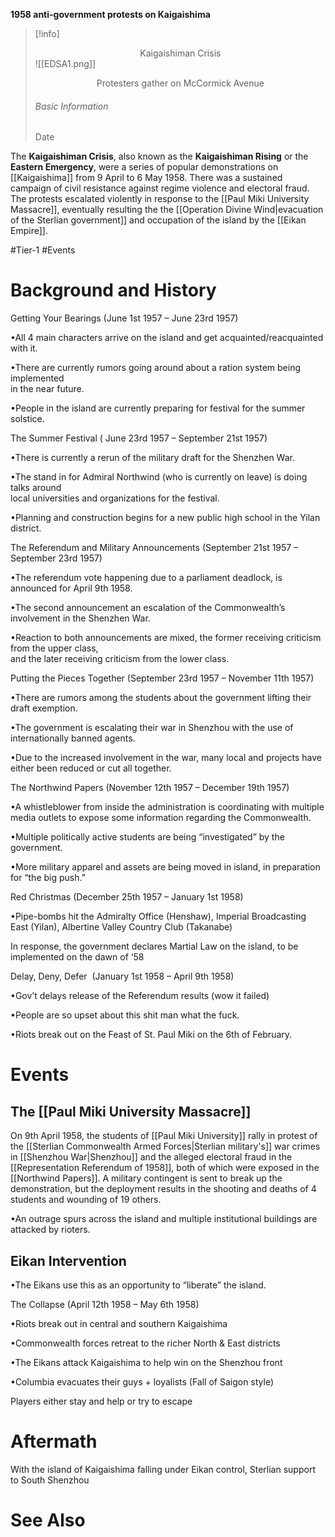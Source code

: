 **1958 anti-government protests on Kaigaishima**
>[!info] <center>Kaigaishiman Crisis</center>
>![[EDSA1.png]]
><center>Protesters gather on McCormick Avenue</center>
><h6>Basic Information</h6>
>Date

The **Kaigaishiman Crisis**, also known as the **Kaigaishiman Rising** or the **Eastern Emergency**, were a series of popular demonstrations on [[Kaigaishima]] from 9 April to 6 May 1958. There was a sustained campaign of civil resistance against regime violence and electoral fraud. The protests escalated violently in response to the [[Paul Miki University Massacre]], eventually resulting the the [[Operation Divine Wind|evacuation of the Sterlian government]] and occupation of the island by the [[Eikan Empire]].

#Tier-1 #Events 
# Background and History
Getting Your Bearings (June 1st 1957 – June 23rd 1957)

•All 4 main characters arrive on the island and get acquainted/reacquainted with it.

•There are currently rumors going around about a ration system being implemented  
in the near future.

•People in the island are currently preparing for festival for the summer solstice.

The Summer Festival ( June 23rd 1957 – September 21st 1957)

•There is currently a rerun of the military draft for the Shenzhen War.

•The stand in for Admiral Northwind (who is currently on leave) is doing talks around  
local universities and organizations for the festival.

•Planning and construction begins for a new public high school in the Yilan district.

The Referendum and Military Announcements (September 21st 1957 – September 23rd 1957)

•The referendum vote happening due to a parliament deadlock, is announced for April 9th 1958.

•The second announcement an escalation of the Commonwealth’s involvement in the Shenzhen War.

•Reaction to both announcements are mixed, the former receiving criticism from the upper class,  
and the later receiving criticism from the lower class.

Putting the Pieces Together (September 23rd 1957 – November 11th 1957)

•There are rumors among the students about the government lifting their draft exemption.

•The government is escalating their war in Shenzhou with the use of internationally banned agents.

•Due to the increased involvement in the war, many local and projects have either been reduced or cut all together.

The Northwind Papers (November 12th 1957 – December 19th 1957)

•A whistleblower from inside the administration is coordinating with multiple media outlets to expose some information regarding the Commonwealth.

•Multiple politically active students are being “investigated” by the government.

•More military apparel and assets are being moved in island, in preparation for “the big push.”

Red Christmas (December 25th 1957 – January 1st 1958)

•Pipe-bombs hit the Admiralty Office (Henshaw), Imperial Broadcasting East (Yilan), Albertine Valley Country Club (Takanabe)

In response, the government declares Martial Law on the island, to be implemented on the dawn of ‘58

Delay, Deny, Defer  (January 1st 1958 – April 9th 1958)

•Gov’t delays release of the Referendum results (wow it failed)

•People are so upset about this shit man what the fuck.

•Riots break out on the Feast of St. Paul Miki on the 6th of February.
# Events
## The [[Paul Miki University Massacre]]
On 9th April 1958, the students of [[Paul Miki University]] rally in protest of the [[Sterlian Commonwealth Armed Forces|Sterlian military's]] war crimes in [[Shenzhou War|Shenzhou]] and the alleged electoral fraud in the [[Representation Referendum of 1958]], both of which were exposed in the [[Northwind Papers]]. A military contingent is sent to break up the demonstration, but the deployment results in the shooting and deaths of 4 students and wounding of 19 others.

•An outrage spurs across the island and multiple institutional buildings are attacked by rioters.

## Eikan Intervention
•The Eikans use this as an opportunity to “liberate” the island.

The Collapse (April 12th 1958 – May 6th 1958)

•Riots break out in central and southern Kaigaishima

•Commonwealth forces retreat to the richer North & East districts

•The Eikans attack Kaigaishima to help win on the Shenzhou front

•Columbia evacuates their guys + loyalists (Fall of Saigon style)

Players either stay and help or try to escape
# Aftermath
With the island of Kaigaishima falling under Eikan control, Sterlian support to South Shenzhou
# See Also
